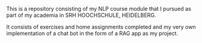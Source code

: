 This is a repository consisting of my NLP course module that I pursued as part of my academia in SRH HOOCHSCHULE, HEIDELBERG.

It consists of exercises and home assignments completed and my very own implementation of a chat bot in the form of a RAG app as my project.
